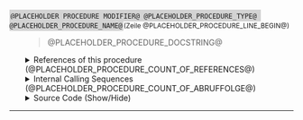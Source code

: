 ﻿





<!-- --------------------------------------------------------------- -->
<!-- --------------------------------------------------------------- -->
<!-- --------------------------------------------------------------- -->
<!-- DOCUMENTATION OF ANOTHER PROCEDURE -->
<!-- --------------------------------------------------------------- -->
<!-- --------------------------------------------------------------- -->
<!-- --------------------------------------------------------------- -->




<a name="@PLACEHOLDER_PROCEDURE_NAME@"></a>
<span style="background-color: lightgrey; padding: 2px;">`@PLACEHOLDER_PROCEDURE_MODIFIER@ @PLACEHOLDER_PROCEDURE_TYPE@ @PLACEHOLDER_PROCEDURE_NAME@`</span><small>(Zeile @PLACEHOLDER_PROCEDURE_LINE_BEGIN@)</small>


<!-- --------------------------------------------------------------- -->
<!--  DocString der Prozedur: -->
<!-- --------------------------------------------------------------- -->

<div style="padding-left:2em;">

> @PLACEHOLDER_PROCEDURE_DOCSTRING@





<!-- --------------------------------------------------------------- -->
<!--  References der Procedure: -->
<!-- --------------------------------------------------------------- -->

<details>

<summary> References of this procedure (@PLACEHOLDER_PROCEDURE_COUNT_OF_REFERENCES@)</summary>

<div style="padding-left:1em;">



@PLACEHOLDER_PROCEDURE_REFERENCES_INTRODUCTION@



@PLACEHOLDER_PROCEDURE_REFERENCES_ENTRY@



</details

</div>







<!-- --------------------------------------------------------------- -->
<!--  CALL SEQUENCE / CALLING SEQUENCES: -->
<!-- --------------------------------------------------------------- -->


<details>
    <summary>      Internal Calling Sequences (@PLACEHOLDER_PROCEDURE_COUNT_OF_ABRUFFOLGE@)</summary>

---


@PLACEHOLDER_PROCEDURE_ABRUFFOLGE_INTRODUCTION@





@PLACEHOLDER_PROCEDURE_CALLING_SEQUENCES_BLOCK@








</details>




<!-- --------------------------------------------------------------- -->
<!--  Source Code: -->
<!-- --------------------------------------------------------------- -->



<details>
    <summary>      Source Code (Show/Hide)</summary>

---

```
@PLACEHOLDER_PROCEDURE_SOURCE_CODE@
```

</details>


</div>


---


<!-- --------------------------------------------------------------- -->
<!-- --------------------------------------------------------------- -->


























